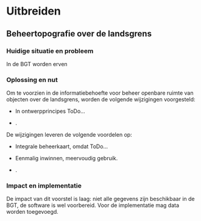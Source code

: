 Uitbreiden
==========

Beheertopografie over de landsgrens
-----------------------------------

### Huidige situatie en probleem

In de BGT worden erven

### Oplossing en nut

Om te voorzien in de informatiebehoefte voor beheer openbare ruimte van objecten
over de landsgrens, worden de volgende wijzigingen voorgesteld:

-   In ontwerpprincipes ToDo…

-   .

De wijzigingen leveren de volgende voordelen op:

-   Integrale beheerkaart, omdat ToDo…

-   Eenmalig inwinnen, meervoudig gebruik.

-   .

### Impact en implementatie

De impact van dit voorstel is laag: niet alle gegevens zijn beschikbaar in de
BGT, de software is wel voorbereid. Voor de implementatie mag data worden
toegevoegd.
